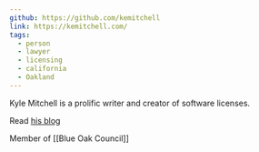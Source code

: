 ```yaml
---
github: https://github.com/kemitchell
link: https://kemitchell.com/
tags:
  - person
  - lawyer
  - licensing
  - california
  - Oakland
---
```

Kyle Mitchell is a prolific writer and creator of software licenses.

Read [his blog](https://writing.kemitchell.com/)

Member of [[Blue Oak Council]]